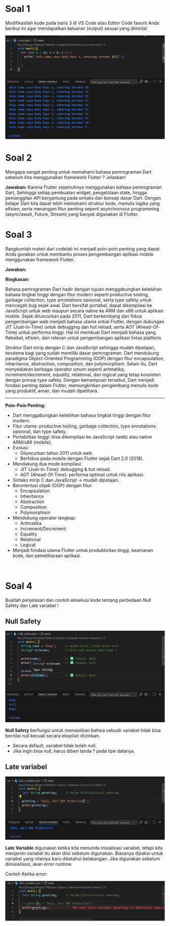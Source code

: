 # Soal 1

Modifikasilah kode pada baris 3 di VS Code atau Editor Code favorit Anda berikut ini agar mendapatkan keluaran (output) sesuai yang diminta!

![enter image description here](img\Screenshot_1.png)


# Soal 2

Mengapa sangat penting untuk memahami bahasa pemrograman Dart sebelum kita menggunakan framework Flutter ? Jelaskan!

**Jawaban:** Karena Flutter sepenuhnya menggunakan bahasa pemrograman Dart, Sehingga setiap pembuatan widget, pengelolaan state, hingga pemanggilan API bergantung pada sintaks dan konsep dasar Dart. Dengan belajar Dart kita dapat lebih memahami struktur kode, menulis logika yang efisien, serta menangani fitur penting seperti asynchronous programming (async/await, Future, Stream) yang banyak digunakan di Flutter.

# Soal 3

Rangkumlah materi dari codelab ini menjadi poin-poin penting yang dapat Anda gunakan untuk membantu proses pengembangan aplikasi mobile menggunakan framework Flutter.

**Jawaban:** 
 
**Ringkasan:**

Bahasa pemrograman Dart hadir dengan tujuan menggabungkan kelebihan bahasa tingkat tinggi dengan fitur modern seperti productive tooling, garbage collection, type annotations opsional, serta type safety untuk mencegah bug sejak awal. Dart bersifat portabel, dapat dikompilasi ke JavaScript untuk web maupun secara native ke ARM dan x86 untuk aplikasi mobile. Sejak diluncurkan pada 2011, Dart berkembang dari fokus pengembangan web menjadi bahasa utama untuk Flutter, dengan dukungan JIT (Just-In-Time) untuk debugging dan hot reload, serta AOT (Ahead-Of-Time) untuk performa tinggi. Hal ini membuat Dart menjadi bahasa yang fleksibel, efisien, dan relevan untuk pengembangan aplikasi lintas platform.  

Struktur Dart mirip dengan C dan JavaScript sehingga mudah dipelajari, terutama bagi yang sudah memiliki dasar pemrograman. Dart mendukung paradigma Object-Oriented Programming (OOP) dengan fitur encapsulation, inheritance, abstraction, composition, dan polymorphism. Selain itu, Dart menyediakan berbagai operator umum seperti aritmatika, increment/decrement, equality, relational, dan logical yang tetap konsisten dengan prinsip type safety. Dengan kemampuan tersebut, Dart menjadi fondasi penting dalam Flutter, memungkinkan pengembang menulis kode yang produktif, aman, dan mudah dipelihara.  

---

**Poin-Poin Penting:**

- Dart menggabungkan kelebihan bahasa tingkat tinggi dengan fitur modern.  
- Fitur utama: productive tooling, garbage collection, type annotations opsional, dan type safety.  
- Portabilitas tinggi: bisa dikompilasi ke JavaScript (web) atau native ARM/x86 (mobile).  
- Evolusi:
  - Diluncurkan tahun 2011 untuk web.  
  - Berfokus pada mobile dengan Flutter sejak Dart 2.0 (2018).  
- Mendukung dua mode kompilasi:  
  - JIT (Just-In-Time): debugging & hot reload.  
  - AOT (Ahead-Of-Time): performa optimal untuk rilis aplikasi.  
- Sintaks mirip C dan JavaScript → mudah dipelajari.  
- Berorientasi objek (OOP) dengan fitur:
  - Encapsulation  
  - Inheritance  
  - Abstraction  
  - Composition  
  - Polymorphism  
- Mendukung operator lengkap:
  - Aritmatika
  - Increment/Decrement
  - Equality
  - Relational
  - Logical
- Menjadi fondasi utama Flutter untuk produktivitas tinggi, keamanan kode, dan pemeliharaan aplikasi.  

<br>

# Soal 4

Buatlah penjelasan dan contoh eksekusi kode tentang perbedaan Null Safety dan Late variabel !

## Null Safety <br>
 ![enter image description here](img\Screenshot_2.png)

**Null Safety** berfungsi untuk memastikan bahwa sebuah variabel tidak bisa bernilai null kecuali secara eksplisit diizinkan.
- Secara default, variabel tidak boleh null.
- Jika ingin bisa null, harus diberi tanda ? pada tipe datanya.

## Late variabel <br>
![enter image description here](img\Screenshot_3.png)

**Late Variable** digunakan ketika kita menunda inisialisasi variabel, tetapi kita menjamin variabel itu akan diisi sebelum digunakan. Biasanya dipakai untuk variabel yang nilainya baru diketahui belakangan. Jika digunakan sebelum diinisialisasi, akan error runtime.

Contoh Ketika error:

![enter image description here](img\Screenshot_4.png)
